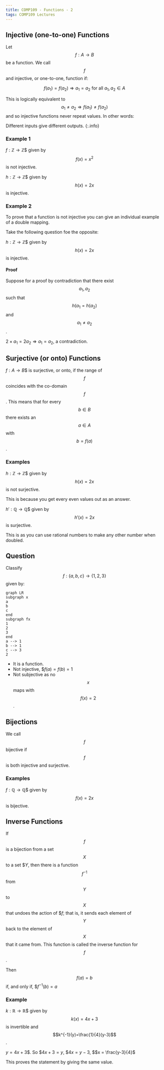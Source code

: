 ```yaml
---
title: COMP109 - Functions - 2
tags: COMP109 Lectures
---
```

## Injective (one-to-one) Functions
Let $$f:A\rightarrow B$$ be a function. We call $$f$$ and injective, or one-to-one, function if:

$$f(a_1)=f(a_2)\Rightarrow a_1 = a_2 \text{ for all } a_1,a_2\in A$$

This is logically equivalent to $$a_1\neq a_2 \Rightarrow f(a_1) \neq f(a_2)$$ and so injective functions never repeat values. In other words:

Different inputs give different outputs.
{:.info}

### Example 1
$f:\mathbb{Z}\rightarrow \mathbb{Z}$$ given by $$f(x)=x^2$$ is not injective.

$h:\mathbb{Z}\rightarrow \mathbb{Z}$$ given by $$h(x)=2x$$ is injective.

### Example 2
To prove that a function is not injective you can give an individual example of a double mapping.

Take the following question foe the opposite:

$h:\mathbb{Z}\rightarrow \mathbb{Z}$$ given by $$h(x)=2x$$ is injective.

#### Proof
Suppose for a proof by contradiction that there exist $$a_1,a_2$$ such that $$h(a_1=h(a_2)$$ and $$a_1\neq a_2$$.

$2\times a_1 = 2a_2 \Rightarrow a_1 = a_2$, a contradiction.

## Surjective (or onto) Functions
$f:A\rightarrow B$$ is surjective, or onto, if the range of $$f$$ coincides with the co-domain $$f$$. This means that for every $$b\in B$$ there exists an $$a\in A$$ with $$b=f(a)$$.

### Examples
$h:\mathbb{Z}\rightarrow \mathbb{Z}$$ given by $$h(x)=2x$$ is not surjective.

This is because you get every even values out as an answer.

$h':\mathbb{Q}\rightarrow \mathbb{Q}$$ given by $$h'(x)=2x$$ is surjective.

This is as you can use rational numbers to make any other number when doubled.

## Question
Classify $$f:\{a,b,c\}\rightarrow\{1,2,3\}$$ given by:

```mermaid
graph LR
subgraph x
a
b
c
end
subgraph fx
1
2
3
end
a --> 1
b --> 1
c --> 3
2
```

* It is a function.
* Not injective, $$f(a)=f(b)=1$
* Not subjective as no $$x$$ maps with $$f(x)=2$$.

## Bijections
We call $$f$$ bijective if $$f$$ is both injective and surjective.

### Examples
$f:\mathbb{Q}\rightarrow \mathbb{Q}$$ given by $$f(x)=2x$$ is bijective.

## Inverse Functions
If $$f$$ is a bijection from a set $$X$$ to a set $$Y$, then there is a function $$f^{-1}$$ from $$Y$$ to $$X$$ that undoes the action of $$f$; that is, it sends each element of $$Y$$ back to the element of $$X$$ that it came from. This function is called the inverse function for $$f$$.

Then $$f(a)=b$$ if, and only if, $$f^{-1}(b)=a$

### Example
$k:\mathbb{R}\rightarrow \mathbb{R}$$ given by $$k(x)=4x+3$$ is invertible and $$k^{-1}(y)=\frac{1}{4}(y-3)$$. 

$y=4x+3$$. So $$4x+3=y$, $$4x=y-3$, $$x = \frac{y-3}{4}$

This proves the statement by giving the same value.
